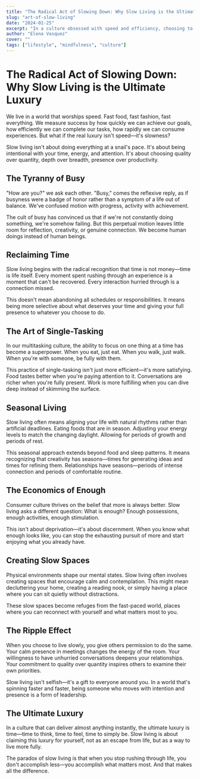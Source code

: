 ```yaml
---
title: "The Radical Act of Slowing Down: Why Slow Living is the Ultimate Luxury"
slug: "art-of-slow-living"
date: "2024-01-25"
excerpt: "In a culture obsessed with speed and efficiency, choosing to live slowly becomes a revolutionary act of self-preservation and intentional living."
author: "Elena Vasquez"
cover: ""
tags: ["lifestyle", "mindfulness", "culture"]
---
```


# The Radical Act of Slowing Down: Why Slow Living is the Ultimate Luxury

We live in a world that worships speed. Fast food, fast fashion, fast everything. We measure success by how quickly we can achieve our goals, how efficiently we can complete our tasks, how rapidly we can consume experiences. But what if the real luxury isn't speed—it's slowness?

Slow living isn't about doing everything at a snail's pace. It's about being intentional with your time, energy, and attention. It's about choosing quality over quantity, depth over breadth, presence over productivity.

## The Tyranny of Busy

"How are you?" we ask each other. "Busy," comes the reflexive reply, as if busyness were a badge of honor rather than a symptom of a life out of balance. We've confused motion with progress, activity with achievement.

The cult of busy has convinced us that if we're not constantly doing something, we're somehow failing. But this perpetual motion leaves little room for reflection, creativity, or genuine connection. We become human doings instead of human beings.

## Reclaiming Time

Slow living begins with the radical recognition that time is not money—time is life itself. Every moment spent rushing through an experience is a moment that can't be recovered. Every interaction hurried through is a connection missed.

This doesn't mean abandoning all schedules or responsibilities. It means being more selective about what deserves your time and giving your full presence to whatever you choose to do.

## The Art of Single-Tasking

In our multitasking culture, the ability to focus on one thing at a time has become a superpower. When you eat, just eat. When you walk, just walk. When you're with someone, be fully with them.

This practice of single-tasking isn't just more efficient—it's more satisfying. Food tastes better when you're paying attention to it. Conversations are richer when you're fully present. Work is more fulfilling when you can dive deep instead of skimming the surface.

## Seasonal Living

Slow living often means aligning your life with natural rhythms rather than artificial deadlines. Eating foods that are in season. Adjusting your energy levels to match the changing daylight. Allowing for periods of growth and periods of rest.

This seasonal approach extends beyond food and sleep patterns. It means recognizing that creativity has seasons—times for generating ideas and times for refining them. Relationships have seasons—periods of intense connection and periods of comfortable routine.

## The Economics of Enough

Consumer culture thrives on the belief that more is always better. Slow living asks a different question: What is enough? Enough possessions, enough activities, enough stimulation.

This isn't about deprivation—it's about discernment. When you know what enough looks like, you can stop the exhausting pursuit of more and start enjoying what you already have.

## Creating Slow Spaces

Physical environments shape our mental states. Slow living often involves creating spaces that encourage calm and contemplation. This might mean decluttering your home, creating a reading nook, or simply having a place where you can sit quietly without distractions.

These slow spaces become refuges from the fast-paced world, places where you can reconnect with yourself and what matters most to you.

## The Ripple Effect

When you choose to live slowly, you give others permission to do the same. Your calm presence in meetings changes the energy of the room. Your willingness to have unhurried conversations deepens your relationships. Your commitment to quality over quantity inspires others to examine their own priorities.

Slow living isn't selfish—it's a gift to everyone around you. In a world that's spinning faster and faster, being someone who moves with intention and presence is a form of leadership.

## The Ultimate Luxury

In a culture that can deliver almost anything instantly, the ultimate luxury is time—time to think, time to feel, time to simply be. Slow living is about claiming this luxury for yourself, not as an escape from life, but as a way to live more fully.

The paradox of slow living is that when you stop rushing through life, you don't accomplish less—you accomplish what matters most. And that makes all the difference.
